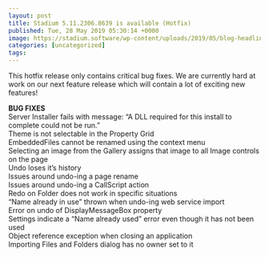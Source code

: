 ```yaml
---
layout: post
title: Stadium 5.11.2306.8639 is available (Hotfix)
published: Tue, 28 May 2019 05:30:14 +0000
image: https://stadium.software/wp-content/uploads/2019/05/blog-headliners-04-650x350.jpg
categories: [uncategorized]
tags: 
---
```


<p>This hotfix release only contains critical bug fixes. We are currently hard at work on our next feature release which will contain a lot of exciting new features!</p>
<p>
<strong>BUG FIXES</strong>
<br/>
Server Installer fails with message: &#8220;A DLL required for this install to complete could not be run.&#8221;<br/>
Theme is not selectable in the Property Grid<br/>
EmbeddedFiles cannot be renamed using the context menu<br/>
Selecting an image from the Gallery assigns that image to all Image controls on the page<br/>
Undo loses it&#8217;s history<br/>
Issues around undo-ing a page rename<br/>
Issues around undo-ing a CallScript action<br/>
Redo on Folder does not work in specific situations<br/>
&#8220;Name already in use&#8221; thrown when undo-ing web service import<br/>
Error on undo of DisplayMessageBox property<br/>
Settings indicate a &#8220;Name already used&#8221; error even though it has not been used<br/>
Object reference exception when closing an application<br/>
Importing Files and Folders dialog has no owner set to it</p>